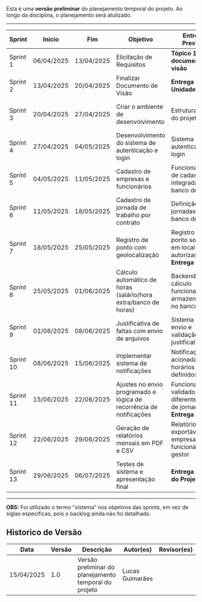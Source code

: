 Esta é uma **versão preliminar** do planejamento temporal do projeto. Ao longo da disciplina, o planejamento será atulizado.



---

| Sprint     | Início     | Fim        | Objetivo                                                                 | Entrega Prevista                                           | Validação com o Cliente                               |
|------------|------------|------------|--------------------------------------------------------------------------|------------------------------------------------------------|--------------------------------------------------------|
| Sprint 1   | 06/04/2025 | 13/04/2025 | Elicitação de Requisitos                                                 | **Tópico 1 e 2 do documento de visão**                     | Confirmação dos requisitos                             |
| Sprint 2   | 13/04/2025 | 20/04/2025 | Finalizar Documento de Visão                                             | **Entrega Unidade 1**                                      | Apresentação do documento                              |
| Sprint 3   | 20/04/2025 | 27/04/2025 | Criar o ambiente de desenvolvimento                                      | Estrutura inicial do projeto                               | Confirmação dos requisitos para começar a desenvolver         |
| Sprint 4   | 27/04/2025 | 04/05/2025 | Desenvolvimento do sistema de autenticação e login                      | Sistema de autenticação de login                           | Apresentação do sistema de autenticação e login        |
| Sprint 5   | 04/05/2025 | 11/05/2025 | Cadastro de empresas e funcionários                                     | Funcionalidade de cadastro integrada ao banco de dados     | Demonstração do cadastro funcionando                   |
| Sprint 6   | 11/05/2025 | 18/05/2025 | Cadastro de jornada de trabalho por contrato                            | Definição de jornadas fixas e banco de horas               | Jornada configurada por funcionário                    |
| Sprint 7   | 18/05/2025 | 25/05/2025 | Registro de ponto com geolocalização                                    | Registro de ponto somente em local autorizado  <br> **Entrega 2**            | Validação com testes de localização                    |
| Sprint 8   | 25/05/2025 | 01/06/2025 | Cálculo automático de horas (salário/hora extra/banco de horas)         | Backend com cálculo funcional e armazenamento no banco     | Confirmação e validação do cálculo realizado              |
| Sprint 9   | 01/06/2025 | 08/06/2025 | Justificativa de faltas com envio de arquivos                           | Sistema para envio e validação de justificativas        | Apresentação do fluxo de justificativas                |
| Sprint 10  | 08/06/2025 | 15/06/2025 | Implementar sistema de notificações                                | Notificação acionada nos horários definidos            | Teste das notificações com jornadas distintas          |
| Sprint 11  | 15/06/2025 | 22/06/2025 | Ajustes no envio programado e lógica de recorrência de notificações     | Funcionamento validado com diferentes tipos de jornada  <br> **Entrega 3**   | Demonstração em tempo real com múltiplos usuários      |
| Sprint 12  | 22/06/2025 | 29/06/2025 | Geração de relatórios mensais em PDF e CSV   | Relatório exportável por empresa, funcionário e gestor   | Validação do formato do relatório            |
| Sprint 13  | 29/06/2025 | 06/07/2025 | Testes de sistema e apresentação final   | **Entrega Final do Projeto**    | Entrega do projeto  |

---
**OBS:** Foi utilizado o termo "sistema" nos objetivos das sprints, em vez de siglas específicas, pois o backlog ainda não foi detalhado. 

## Historico de Versão
Data     | Versão | Descrição | Autor(es) | Revisor(es)
-------- | ------ | --------- | ----- | ---------
15/04/2025 | 1.0 | Versão preliminar do planejamento temporal do projeto| Lucas Guimarães | 
